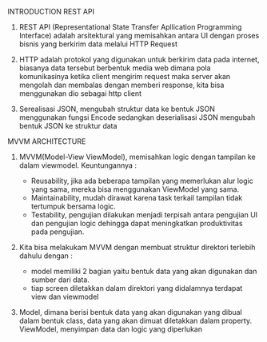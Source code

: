 INTRODUCTION REST API

1. REST API (Representational State Transfer Apllication Programming Interface) adalah arsitektural yang memisahkan antara UI dengan proses bisnis yang berkirim data melalui HTTP Request

2. HTTP adalah protokol yang digunakan untuk berkirim data pada internet, biasanya data tersebut berbentuk media web dimana pola komunikasinya ketika client mengirim request maka server akan mengolah dan membalas dengan memberi response, kita bisa menggunakan dio sebagai http client

3. Serealisasi JSON, mengubah struktur data ke bentuk JSON menggunakan fungsi Encode sedangkan deserialisasi JSON mengubah bentuk JSON ke struktur data

MVVM ARCHITECTURE

1. MVVM(Model-View ViewModel), memisahkan logic dengan tampilan ke dalam viewmodel. Keuntungannya : 
    - Reusability, jika ada beberapa tampilan yang memerlukan alur logic yang sama, mereka bisa menggunakan ViewModel yang sama.
    - Maintainability, mudah dirawat karena task terkail tampilan tidak tertumpuk bersama logic.
    - Testability, pengujian dilakukan menjadi terpisah antara pengujian UI dan pengujian logic dehingga dapat meningkatkan produktivitas pada pengujian.

2. Kita bisa melakukam MVVM dengan membuat struktur direktori terlebih dahulu dengan : 
    - model memiliki 2 bagian yaitu bentuk data yang akan digunakan dan sumber dari data.
    - tiap screen diletakkan dalam direktori yang didalamnya terdapat view dan viewmodel

3. Model, dimana berisi bentuk data yang akan digunakan yang dibual dalam bentuk class, data yang akan dimuat diletakkan dalam property.
ViewModel, menyimpan data dan logic yang diperlukan